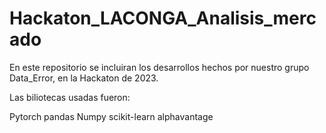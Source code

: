 # Hackaton_LACONGA_Analisis_mercado
En este repositorio se incluiran los desarrollos hechos por nuestro grupo Data_Error, en la Hackaton de 2023.

Las biliotecas usadas fueron:

Pytorch
pandas
Numpy
scikit-learn
alphavantage
